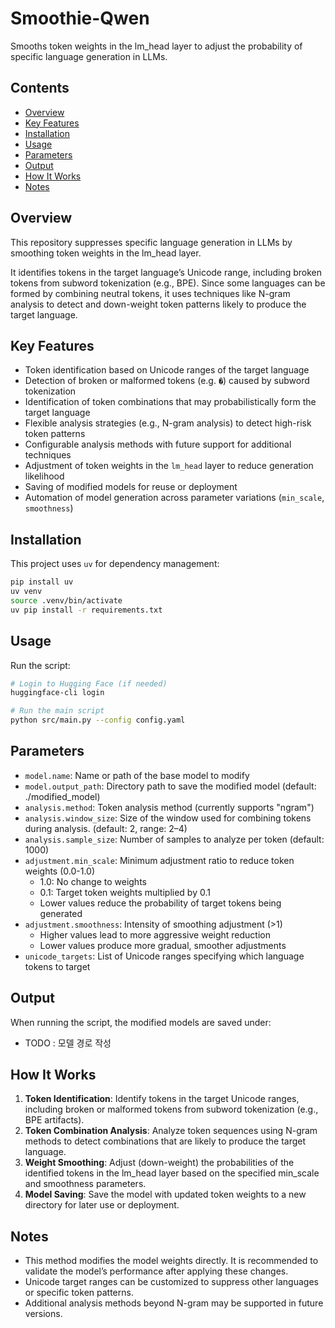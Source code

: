 # Smoothie-Qwen
Smooths token weights in the lm_head layer to adjust the probability of specific language generation in LLMs.

## Contents
- [Overview](#overview)
- [Key Features](#key-features)
- [Installation](#installation)
- [Usage](#usage)
- [Parameters](#parameters)
- [Output](#output)
- [How It Works](#how-it-works)
- [Notes](#notes)

## Overview

This repository suppresses specific language generation in LLMs by smoothing token weights in the lm_head layer.

It identifies tokens in the target language’s Unicode range, including broken tokens from subword tokenization (e.g., BPE). Since some languages can be formed by combining neutral tokens, it uses techniques like N-gram analysis to detect and down-weight token patterns likely to produce the target language.

## Key Features

- Token identification based on Unicode ranges of the target language
- Detection of broken or malformed tokens (e.g. `�`) caused by subword tokenization
- Identification of token combinations that may probabilistically form the target language
- Flexible analysis strategies (e.g., N-gram analysis) to detect high-risk token patterns
- Configurable analysis methods with future support for additional techniques
- Adjustment of token weights in the `lm_head` layer to reduce generation likelihood
- Saving of modified models for reuse or deployment
- Automation of model generation across parameter variations (`min_scale`, `smoothness`)


## Installation

This project uses `uv` for dependency management:

```bash
pip install uv
uv venv
source .venv/bin/activate
uv pip install -r requirements.txt
```

## Usage

Run the script:
```bash
# Login to Hugging Face (if needed)
huggingface-cli login

# Run the main script
python src/main.py --config config.yaml
```

## Parameters
- `model.name`: Name or path of the base model to modify
- `model.output_path`: Directory path to save the modified model (default: ./modified_model)
- `analysis.method`: Token analysis method (currently supports "ngram")
- `analysis.window_size`: Size of the window used for combining tokens during analysis. (default: 2, range: 2–4)
- `analysis.sample_size`: Number of samples to analyze per token (default: 1000)
- `adjustment.min_scale`: Minimum adjustment ratio to reduce token weights (0.0-1.0)
  - 1.0: No change to weights
  - 0.1: Target token weights multiplied by 0.1
  - Lower values reduce the probability of target tokens being generated
- `adjustment.smoothness`: Intensity of smoothing adjustment (>1)
  - Higher values lead to more aggressive weight reduction
  - Lower values produce more gradual, smoother adjustments
- `unicode_targets`: List of Unicode ranges specifying which language tokens to target



## Output
When running the script, the modified models are saved under:
- TODO : 모델 경로 작성


## How It Works
1. **Token Identification**: Identify tokens in the target Unicode ranges, including broken or malformed tokens from subword tokenization (e.g., BPE artifacts).
2. **Token Combination Analysis**: Analyze token sequences using N-gram methods to detect combinations that are likely to produce the target language.
3. **Weight Smoothing**: Adjust (down-weight) the probabilities of the identified tokens in the lm_head layer based on the specified min_scale and smoothness parameters.
4. **Model Saving**: Save the model with updated token weights to a new directory for later use or deployment.


## Notes
- This method modifies the model weights directly. It is recommended to validate the model’s performance after applying these changes.
- Unicode target ranges can be customized to suppress other languages or specific token patterns.
- Additional analysis methods beyond N-gram may be supported in future versions.

